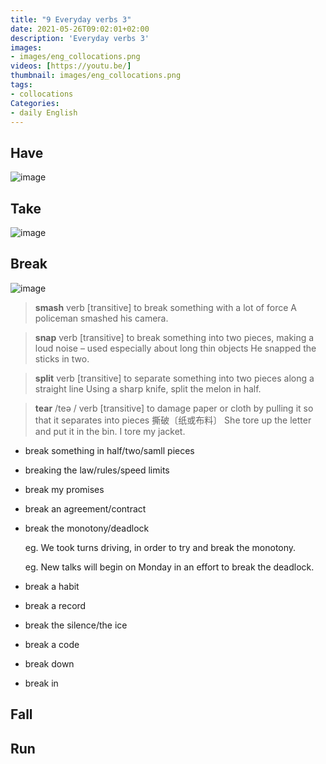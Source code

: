 ```yaml
---
title: "9 Everyday verbs 3"
date: 2021-05-26T09:02:01+02:00
description: 'Everyday verbs 3'
images:
- images/eng_collocations.png
videos: [https://youtu.be/]
thumbnail: images/eng_collocations.png
tags:
- collocations
Categories:
- daily English
---
```

## Have

![image](https://user-images.githubusercontent.com/65668613/119621743-c3dc2d80-be06-11eb-8c21-f98ca68a8269.png)

## Take

![image](https://user-images.githubusercontent.com/65668613/119622085-203f4d00-be07-11eb-8108-7223cbc86277.png)

## Break

![image](https://user-images.githubusercontent.com/65668613/119622710-b2475580-be07-11eb-880a-ab05bed773ce.png)

> **smash** verb [transitive] to break something with a lot of force
A policeman smashed his camera.

> **snap** verb [transitive] to break something into two pieces, making a loud noise – used especially about long thin objects
He snapped the sticks in two.

> **split** verb [transitive] to separate something into two pieces along a straight line
Using a sharp knife, split the melon in half.

> **tear** /teə / verb [transitive] to damage paper or cloth by pulling it so that it separates into pieces 撕破〔纸或布料〕
She tore up the letter and put it in the bin.
I tore my jacket.

* break something in half/two/samll pieces
* breaking the law/rules/speed limits
* break my promises
* break an agreement/contract
* break the monotony/deadlock

  eg. We took turns driving, in order to try and break the monotony.

  eg. New talks will begin on Monday in an effort to break the deadlock.
*  break a habit
*  break a record
*  break the silence/the ice
*  break a code
*  break down
*  break in

## Fall
## Run
